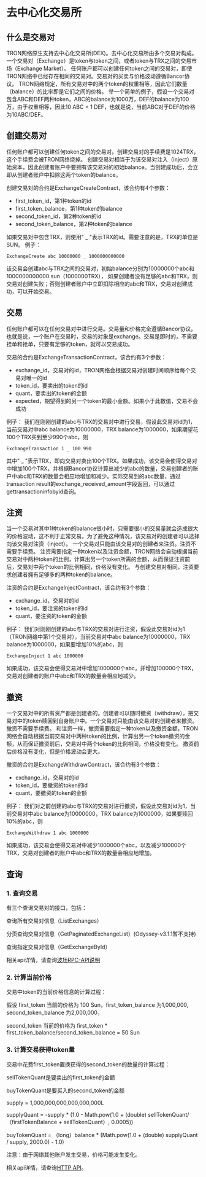 # 去中心化交易所

## 什么是交易对

TRON网络原生支持去中心化交易所(DEX)。去中心化交易所由多个交易对构成。一个交易对（Exchange）是token与token之间，或者token与TRX之间的交易市场（Exchange Market）。
任何账户都可以创建任何token之间的交易对，即使TRON网络中已经存在相同的交易对。交易对的买卖与价格波动遵循Bancor协议。
TRON网络规定，所有交易对中的两个token的权重相等，因此它们数量（balance）的比率即是它们之间的价格。
举一个简单的例子，假设一个交易对包含ABC和DEF两种token，ABC的balance为1000万，DEF的balance为100万，由于权重相等，因此10 ABC = 1 DEF，也就是说，当前ABC对于DEF的价格为10ABC/DEF。

## 创建交易对

任何账户都可以创建任何token之间的交易对。创建交易对的手续费是1024TRX，这个手续费会被TRON网络烧掉。
创建交易对相当于为该交易对注入（inject）原始资本，因此创建者账户中要拥有该交易对的初始balance。当创建成功后，会立即从创建者账户中扣除这两个token的balance。

创建交易对的合约是ExchangeCreateContract，该合约有4个参数：

- first_token_id，第1种token的id
- first_token_balance，第1种token的balance
- second_token_id，第2种token的id
- second_token_balance，第2种token的balance

如果交易对中包含TRX，则使用" _ "表示TRX的id。需要注意的是，TRX的单位是SUN。
例子：

```shell
ExchangeCreate abc 10000000 _ 1000000000000
```

该交易会创建abc与TRX之间的交易对，初始balance分别为10000000个abc和1000000000000 sun（1000000TRX），
如果创建者没有足够的abc和TRX，则交易对创建失败；否则创建者账户中立即扣除相应的abc和TRX，交易对创建成功，可以开始交易。

## 交易

任何账户都可以在任何交易对中进行交易。交易量和价格完全遵循Bancor协议。也就是说，一个账户在交易时，交易的对象是exchange。交易是即时的，不需要挂单和抢单，只要有足够的token，就可以交易成功。

交易的合约是ExchangeTransactionContract，该合约有3个参数：

- exchange_id，交易对的id，TRON网络会根据交易对创建时间顺序给每个交易对唯一的id
- token_id，要卖出的token的id
- quant，要卖出的token的金额
- expected，期望得到的另一个token的最小金额。如果小于此数值，交易不会成功

例子：
我们在刚刚创建的abc与TRX的交易对中进行交易，假设此交易对id为1，当前交易对中abc balance为10000000，TRX balance为1000000，如果期望花100个TRX买到至少990个abc，则

```shell
ExchangeTransaction 1 _ 100 990
```

其中" _ "表示TRX，即向交易对卖出100个TRX。如果成功，该交易会使得交易对中增加100个TRX，并根据Bancor协议计算出减少的abc的数量，交易创建者的账户中abc和TRX的数量会相应地增加和减少。实际交易到的abc数量，通过transaction result的exchange_received_amount字段返回，可以通过gettransactioninfobyid查询。

## 注资

当一个交易对其中1种token的balance很小时，只需要很小的交易量就会造成很大的价格波动，这不利于正常交易。为了避免这种情况，该交易对的创建者可以选择向该交易对注资（inject）。
一个交易对只能由该交易对的创建者来注资。注资不需要手续费。
注资需要指定一种token以及注资金额，TRON网络会自动根据当前交易对中两种token的比例，计算出另一个token所需的金额，从而保证注资前后，交易对中两个token的比例相同，价格没有变化。   与创建交易对相同，注资要求创建者拥有足够多的两种token的balance。

注资的合约是ExchangeInjectContract，该合约有3个参数：

- exchange_id，交易对的id
- token_id，要注资的token的id
- quant，要注资的token的金额

例子：
我们对刚刚创建的abc与TRX的交易对进行注资，假设此交易对id为1（TRON网络中第1个交易对），当前交易对中abc balance为10000000，TRX balance为1000000，如果要增加10%的abc，则

```shell
ExchangeInject 1 abc 1000000
```

如果成功，该交易会使得交易对中增加1000000个abc，并增加100000个TRX，交易对创建者的账户中abc和TRX的数量会相应地减少。

## 撤资

一个交易对中的所有资产都是创建者的。创建者可以随时撤资（withdraw），把交易对中的token赎回到自身账户中。一个交易对只能由该交易对的创建者来撤资。撤资不需要手续费。
和注资一样，撤资需要指定一种token以及撤资金额，TRON网络会自动根据当前交易对中两种token的比例，计算出另一个token撤资的金额，从而保证撤资前后，交易对中两个token的比例相同，价格没有变化。
撤资前后价格没有变化，但是价格波动会更大。

撤资的合约是ExchangeWithdrawContract，该合约有3个参数：

- exchange_id，交易对的id
- token_id，要撤资的token的id
- quant，要撤资的token的金额

例子：
我们对之前创建的abc与TRX的交易对进行撤资，假设此交易对id为1，当前交易对中abc balance为10000000，TRX balance为1000000，如果要赎回10%的abc，则

```shell
ExchangeWithdraw 1 abc 1000000
```

如果成功，该交易会使得交易对中减少1000000个abc，以及减少100000个TRX，交易对创建者的账户中abc和TRX的数量会相应地增加。

## 查询

### 1. 查询交易

有三个查询交易对的接口，包括：

查询所有交易对信息（ListExchanges）

分页查询交易对信息（GetPaginatedExchangeList）(Odyssey-v3.1.1暂不支持)

查询指定交易对信息（GetExchangeById）

相关api详情，请查询[波场RPC-API说明](https://github.com/tronprotocol/Documentation/blob/master/%E4%B8%AD%E6%96%87%E6%96%87%E6%A1%A3/%E6%B3%A2%E5%9C%BA%E5%8D%8F%E8%AE%AE/%E6%B3%A2%E5%9C%BA%E9%92%B1%E5%8C%85RPC-API.md#64-%E6%9F%A5%E8%AF%A2%E6%8C%87%E5%AE%9A%E4%BA%A4%E6%98%93%E5%AF%B9)

### 2. 计算当前价格

交易中token的当前价格信息的计算过程：

假设 first_token 当前的价格为 100 Sun，first_token_balance 为1,000,000, second_token_balance 为2,000,000，

second_token 当前的价格为 first_token * first_token_balance/second_token_balance = 50 Sun

### 3. 计算交易获得token量

交易中花费first_token置换获得的second_token的数量的计算过程：

sellTokenQuant是要卖出的first_token的金额

buyTokenQuant是要买入的second_token的金额

supply = 1,000,000,000,000,000,000L

supplyQuant = -supply * (1.0 - Math.pow(1.0 + (double) sellTokenQuant/（firstTokenBalance + sellTokenQuant）, 0.0005))

buyTokenQuant = （long）balance * (Math.pow(1.0 + (double) supplyQuant / supply, 2000.0) - 1.0)

注意：由于网络其他账户发生交易，价格可能发生变化。

相关api详情，请查询[HTTP API](../api/http.md)。
